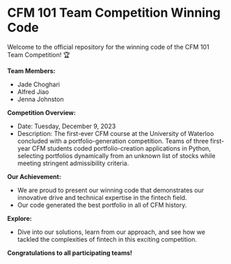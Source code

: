 # CFM 101 Team Competition Winning Code

Welcome to the official repository for the winning code of the CFM 101 Team Competition! 🏆 

**Team Members:**
- Jade Choghari
- Alfred Jiao
- Jenna Johnston

**Competition Overview:**
- Date: Tuesday, December 9, 2023
- Description: The first-ever CFM course at the University of Waterloo concluded with a portfolio-generation competition. Teams of three first-year CFM students coded portfolio-creation applications in Python, selecting portfolios dynamically from an unknown list of stocks while meeting stringent admissibility criteria.

**Our Achievement:**
- We are proud to present our winning code that demonstrates our innovative drive and technical expertise in the fintech field.
- Our code generated the best portfolio in all of CFM history.

**Explore:**
- Dive into our solutions, learn from our approach, and see how we tackled the complexities of fintech in this exciting competition.

**Congratulations to all participating teams!**
